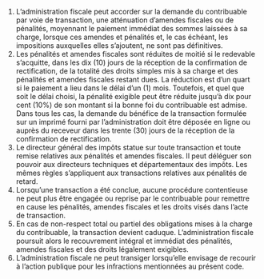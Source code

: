 1) L’administration fiscale peut accorder sur la demande du contribuable par voie de transaction, une atténuation d’amendes fiscales ou de pénalités, moyennant le paiement immédiat des sommes laissées à sa charge, lorsque ces amendes et pénalités et, le cas échéant, les impositions auxquelles elles s’ajoutent, ne sont pas définitives.
2) Les pénalités et amendes fiscales sont réduites de moitié si le redevable s’acquitte,
dans les dix (10) jours de la réception de la confirmation de rectification, de la totalité des droits simples mis à sa charge et des pénalités et amendes fiscales restant dues. La réduction est d’un quart si le paiement a lieu dans le délai d’un (1) mois.
Toutefois, et quel que soit le délai choisi, la pénalité exigible peut être réduite jusqu’à dix pour cent (10%) de son montant si la bonne foi du contribuable est admise.
Dans tous les cas, la demande du bénéfice de la transaction formulée sur un imprimé fourni par l’administration doit être déposée en ligne ou auprès du receveur dans les trente (30) jours de la réception de la confirmation de rectification.
3) Le directeur général des impôts statue sur toute transaction et toute remise relatives
aux pénalités et amendes fiscales.
Il  peut  déléguer  son  pouvoir  aux  directeurs  techniques  et  départementaux  des impôts.
Les mêmes règles s’appliquent aux transactions relatives aux pénalités de retard.
4) Lorsqu’une transaction a été conclue, aucune procédure contentieuse ne peut
plus être engagée ou reprise par le contribuable pour remettre en cause les pénalités, amendes fiscales et les droits visés dans l’acte de transaction.
5) En cas de non-respect total ou partiel des obligations mises à la charge du
contribuable, la transaction devient caduque.
L’administration  fiscale  poursuit  alors  le  recouvrement  intégral  et  immédiat  des pénalités, amendes fiscales et des droits légalement exigibles.
6) L’administration fiscale ne peut transiger lorsqu’elle envisage de recourir à l’action
publique pour les infractions mentionnées au présent code.